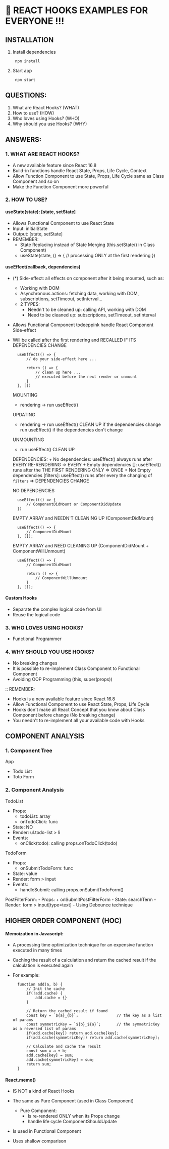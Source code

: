 # :rocket: REACT HOOKS EXAMPLES FOR EVERYONE !!!

## INSTALLATION
1. Install dependencies

        npm install

2. Start app

        npm start

## QUESTIONS:
1. What are React Hooks? (WHAT)
2. How to use? (HOW)
3. Who loves using Hooks? (WHO)
4. Why should you use Hooks? (WHY)

## ANSWERS:

### 1. WHAT ARE REACT HOOKS?
- A new available feature since React 16.8
- Build-in functions handle React State, Props, Life Cycle, Context
- Allow Function Component to use State, Props, Life Cycle same as Class Component and so on
- Make the Function Component more powerful

### 2. HOW TO USE?

#### useState(state): [state, setState]
- Allows Functional Component to use React State
- Input: initialState
- Output: [state, setState]
- REMEMBER:
  + State Replacing instead of State Merging (this.setState() in Class Component)
  + useState(state, () => {
    // processing ONLY at the first rendering
  })

#### useEffect(callback, dependencies)

- (*) Side-effect: all effects on component after it being mounted, such as:
    + Working with DOM
    + Asynchronous actions: fetching data, working with DOM, subscriptions, setTimeout, setInterval...
    + 2 TYPES:
        + Needn't to be cleaned up: calling API, working with DOM
        + Need to be cleaned up: subscriptions, setTimeout, setInterval

- Allows Functional Component todeeppink handle React Component Side-effect
- Will be called after the first rendering and RECALLED IF ITS DEPENDENCIES CHANGE

        useEffect(() => {
            // do your side-effect here ...

            return () => {
                // clean up here ...
                // executed before the next render or unmount
            }
        }, [])

    MOUNTING
    - rendering -> run useEffect()

    UPDATING
    - rendering -> run useEffect() CLEAN UP if the dependencies change
                   run useEffect() if the dependencies don't change

    UNMOUNTING
    - run useEffect() CLEAN UP

    DEPENDENCIES: 
        + No dependencies: useEffect() always runs after EVERY RE-RENDERING                         => EVERY
        + Empty dependencies []: useEffect() runs after the THE FIRST RENDERING ONLY                => ONCE
        + Not Empty dependencies [filters]: useEffect() runs after every the changing of `filters`  => DEPENDENCIES CHANGE

    NO DEPENDENCIES

        useEffect(() => {
            // ComponentDidMount or ComponentDidUpdate
        })

    EMPTY ARRAY and NEEDN'T CLEANING UP (ComponentDidMount)

        useEffect(() => {
            // ComponentDidMount
        }, []);

    EMPTY ARRAY and NEED CLEANING UP (ComponentDidMount + ComponentWillUnmount)
    
        useEffect(() => {
            // ComponentDidMount

            return () => {
                // ComponentWillUnmount
            }
        }, []);
    
#### Custom Hooks
- Separate the complex logical code from UI
- Reuse the logical code

### 3. WHO LOVES USING HOOKS?
- Functional Programmer

### 4. WHY SHOULD YOU USE HOOKS?
- No breaking changes
- It is possible to re-implement Class Component to Functional Component
- Avoiding OOP Programming (this, super(props))

:: REMEMBER:
- Hooks is a new available feature since React 16.8
- Allow Functional Component to use React State, Props, Life Cycle
- Hooks don't make all React Concept that you know about Class Component before change (No breaking change)
- You needn't to re-implement all your available code with Hooks


## COMPONENT ANALYSIS

### 1. Component Tree

App
+ Todo List
+ Toto Form


### 2. Component Analysis

TodoList
  - Props:
      + todoList: array
      + onTodoClick: func
  - State: NO
  - Render: ul.todo-list > li
  - Events:
      + onClick(todo): calling props.onTodoClick(todo)

TodoForm
  - Props:
      + onSubmitTodoForm: func
  - State: value
  - Render: form > input
  - Events:
      + handleSubmit: calling props.onSubmitTodoForm()

PostFilterForm:
    - Props:
        + onSubmitPostFilterForm
    - State: searchTerm
    - Render: form > input[type=text]
    - Using Debounce technique

## HIGHER ORDER COMPONENT (HOC)

#### Memoization in Javascript:
- A processing time optimization technique for an expensive function executed in many times
- Caching the result of a calculation and return the cached result if the calculation is executed again
- For example:

        function add(a, b) {
            // Init the cache
            if(!add.cache) {
                add.cache = {}
            }

            // Return the cached result if found
            const key = `${a}_{b}`;                 // the key as a list of params
            const symmetricKey = `${b}_${a}`;       // the symmetricKey as a reversed list of params 
            if(add.cache[key]) return add.cache[key];
            if(add.cache[symmetricKey]) return add.cache[symmetricKey];

            // Calculate and cache the result
            const sum = a + b;
            add.cache[key] = sum;
            add.cache[symmetricKey] = sum;
            return sum;
        }

#### React.memo()
- IS NOT a kind of React Hooks
- The same as Pure Component (used in Class Component)

    + Pure Component: 
        + Is re-rendered ONLY when its Props change
        + handle life cycle ComponentShouldUpdate

- Is used in Functional Component
- Uses shallow comparison
